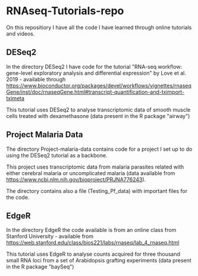 # RNAseq-Tutorials-repo
On this repositiory I have all the code I have learned through online tutorials and videos.

## DESeq2
In the directory DESeq2 I have code for the tutorial "RNA-seq workflow: gene-level exploratory analysis and differential expression" by Love et al. 2019 - available through https://www.bioconductor.org/packages/devel/workflows/vignettes/rnaseqGene/inst/doc/rnaseqGene.html#transcript-quantification-and-tximport-tximeta

This tutorial uses DESeq2 to analyse transcriptomic data of smooth muscle cells treated with dexamethasone (data present in the R package "airway")

## Project Malaria Data
The directory Project-malaria-data contains code for a project I set up to do using the DESeq2 tutorial as a backbone. 

This project uses transcriptomic data from malaria parasites related with either cerebral malaria or uncomplicated malaria (data available from https://www.ncbi.nlm.nih.gov/bioproject/PRJNA776243). 

The directory contains also a file (Testing_Pf_data) with important files for the code.

## EdgeR
In the directory EdgeR the code available is from an online class from Stanford University - available from https://web.stanford.edu/class/bios221/labs/rnaseq/lab_4_rnaseq.html

This tutorial uses EdgeR to analyse counts acquired for three thousand small RNA loci from a set of Arabidopsis grafting experiments (data present in the R package "baySeq")
